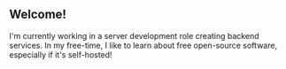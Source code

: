 ## Welcome!
I'm currently working in a server development role creating backend services. In my free-time, I like to learn about free open-source software, especially if it's self-hosted! 
